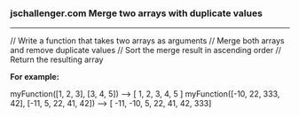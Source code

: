 ### jschallenger.com Merge two arrays with duplicate values

---

// Write a function that takes two arrays as arguments
// Merge both arrays and remove duplicate values
// Sort the merge result in ascending order
// Return the resulting array

**For example:**

myFunction([1, 2, 3], [3, 4, 5]) --> [ 1, 2, 3, 4, 5 ]
myFunction([-10, 22, 333, 42], [-11, 5, 22, 41, 42]) --> [ -11, -10, 5, 22, 41, 42, 333]
